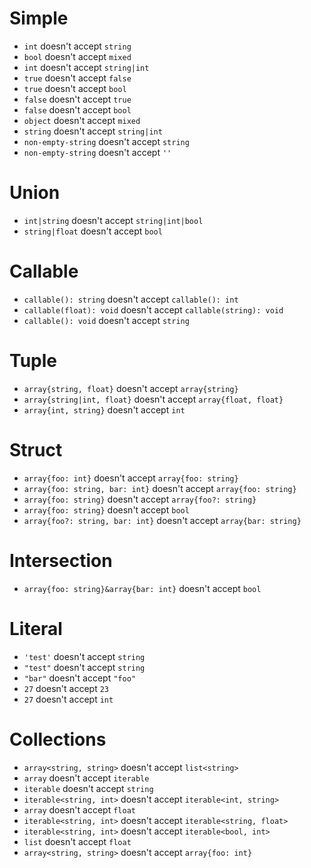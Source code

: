 # Simple
- `int` doesn't accept `string`
- `bool` doesn't accept `mixed`
- `int` doesn't accept `string|int`
- `true` doesn't accept `false`
- `true` doesn't accept `bool`
- `false` doesn't accept `true`
- `false` doesn't accept `bool`
- `object` doesn't accept `mixed`
- `string` doesn't accept `string|int`
- `non-empty-string` doesn't accept `string`
- `non-empty-string` doesn't accept `''`

# Union
- `int|string` doesn't accept `string|int|bool`
- `string|float` doesn't accept `bool`

# Callable
- `callable(): string` doesn't accept `callable(): int`
- `callable(float): void` doesn't accept `callable(string): void`
- `callable(): void` doesn't accept `string`

# Tuple
- `array{string, float}` doesn't accept `array{string}`
- `array{string|int, float}` doesn't accept `array{float, float}`
- `array{int, string}` doesn't accept `int`

# Struct
- `array{foo: int}` doesn't accept `array{foo: string}`
- `array{foo: string, bar: int}` doesn't accept `array{foo: string}`
- `array{foo: string}` doesn't accept `array{foo?: string}`
- `array{foo: string}` doesn't accept `bool`
- `array{foo?: string, bar: int}` doesn't accept `array{bar: string}`

# Intersection
- `array{foo: string}&array{bar: int}` doesn't accept `bool`

# Literal
- `'test'` doesn't accept `string`
- `"test"` doesn't accept `string`
- `"bar"` doesn't accept `"foo"`
- `27` doesn't accept `23`
- `27` doesn't accept `int`

# Collections
- `array<string, string>` doesn't accept `list<string>`
- `array` doesn't accept `iterable`
- `iterable` doesn't accept `string`
- `iterable<string, int>` doesn't accept `iterable<int, string>`
- `array` doesn't accept `float`
- `iterable<string, int>` doesn't accept `iterable<string, float>`
- `iterable<string, int>` doesn't accept `iterable<bool, int>`
- `list` doesn't accept `float`
- `array<string, string>` doesn't accept `array{foo: int}`
